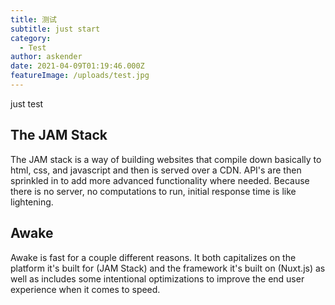 ```yaml
---
title: 测试
subtitle: just start
category:
  - Test
author: askender
date: 2021-04-09T01:19:46.000Z
featureImage: /uploads/test.jpg
---
```


just test

## The JAM Stack

The JAM stack is a way of building websites that compile down basically to html, css, and javascript and then is served over a CDN. API's are then sprinkled in to add more advanced functionality where needed. Because there is no server, no computations to run, initial response time is like lightening. 

## Awake 

Awake is fast for a couple different reasons. It both capitalizes on the platform it's built for (JAM Stack) and the framework it's built on (Nuxt.js) as well as includes some intentional optimizations to improve the end user experience when it comes to speed. 
